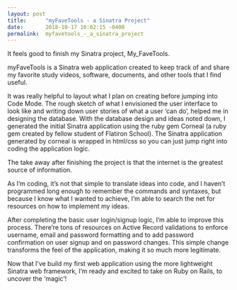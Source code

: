 ```yaml
---
layout: post
title:      "myFaveTools - a Sinatra Project"
date:       2018-10-17 10:02:15 -0400
permalink:  myfavetools_-_a_sinatra_project
---
```



It feels good to finish my Sinatra project, My_FaveTools.

myFaveTools is a Sinatra web application created to keep track of and share my favorite study videos, software, documents, and other tools that I find useful.

It was really helpful to layout what I plan on creating before jumping into Code Mode. The rough sketch of what I envisioned the user interface to look like and writing down user stories of what a user ‘can do’, helped me in designing the database. With the database design and ideas noted down, I generated the initial Sinatra application using the ruby gem Corneal (a ruby gem created by fellow student of Flatiron School). The Sinatra application generated by corneal is wrapped in html/css so you can just jump right into coding the application logic.

The take away after finishing the project is that the internet is the greatest source of information. 

As I’m coding, it’s not that simple to translate ideas into code, and I haven’t programmed long enough to remember the commands and syntaxes, but because I know what I wanted to achieve, I’m able to search the net for resources on how to implement my ideas. 

After completing the basic user login/signup logic, I’m able to improve this process. There’re tons of resources on Active Record validations to enforce username, email and password formatting and to add password confirmation on user signup and on password changes. This simple change transforms the feel of the application, making it so much more legitimate.

Now that I’ve build my first web application using the more lightweight Sinatra web framework, I’m ready and excited to take on Ruby on Rails, to uncover the ‘magic’!

